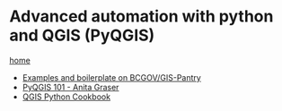 # Advanced automation with python and QGIS (PyQGIS)
[home](../readme.md)
* [Examples and boilerplate on BCGOV/GIS-Pantry](https://github.com/bcgov/gis-pantry/tree/master/recipes/qgis)
* [PyQGIS 101 - Anita Graser](https://anitagraser.com/pyqgis-101-introduction-to-qgis-python-programming-for-non-programmers/)
* [QGIS Python Cookbook ](https://docs.qgis.org/testing/en/docs/pyqgis_developer_cookbook/)